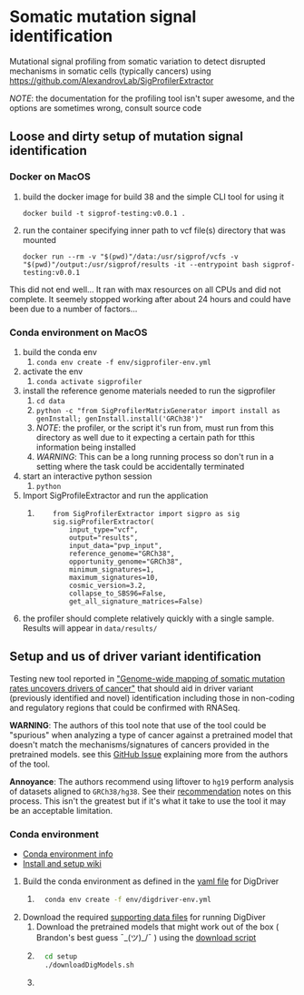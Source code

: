 # Somatic mutation signal identification

Mutational signal profiling from somatic variation to detect disrupted mechanisms in somatic cells (typically cancers)
using https://github.com/AlexandrovLab/SigProfilerExtractor

_NOTE_: the documentation for the profiling tool isn't super awesome, and the options are sometimes wrong, consult
source code

## Loose and dirty setup of mutation signal identification

### Docker on MacOS

1. build the docker image for build 38 and the simple CLI tool for using it
    ```
    docker build -t sigprof-testing:v0.0.1 .
    ```
2. run the container specifying inner path to vcf file(s) directory that was mounted
    ```
    docker run --rm -v "$(pwd)"/data:/usr/sigprof/vcfs -v "$(pwd)"/output:/usr/sigprof/results -it --entrypoint bash sigprof-testing:v0.0.1
    ```

This did not end well... It ran with max resources on all CPUs and did not complete. It seemely stopped working after
about 24 hours and could have been due to a number of factors...

### Conda environment on MacOS

1. build the conda env
    1. `conda env create -f env/sigprofiler-env.yml`
2. activate the env
    1. `conda activate sigprofiler`
3. install the reference genome materials needed to run the sigprofiler
    1. `cd data`
    2. `python -c "from SigProfilerMatrixGenerator import install as genInstall; genInstall.install('GRCh38')"`
    3. _NOTE_: the profiler, or the script it's run from, must run from this directory as well due to it expecting a
       certain path for tthis information being installed
    4. _WARNING_: This can be a long running process so don't run in a setting where the task could be accidentally
       terminated
4. start an interactive python session
    1. `python`
5. Import SigProfileExtractor and run the application
    1. ```
           from SigProfilerExtractor import sigpro as sig
           sig.sigProfilerExtractor(
               input_type="vcf",
               output="results",
               input_data="pvp_input",
               reference_genome="GRCh38",
               opportunity_genome="GRCh38",
               minimum_signatures=1,
               maximum_signatures=10,
               cosmic_version=3.2,
               collapse_to_SBS96=False,
               get_all_signature_matrices=False)
       ```
6. the profiler should complete relatively quickly with a single sample. Results will appear in `data/results/`

## Setup and us of driver variant identification

Testing new tool reported in
["Genome-wide mapping of somatic mutation rates uncovers drivers of cancer"](https://www.nature.com/articles/s41587-022-01353-8)
that should aid in driver variant (previously identified and novel) identification including those in non-coding and
regulatory regions that could be confirmed with RNASeq.

**WARNING**: The authors of this tool note that use of the tool could be "spurious" when analyzing a type of cancer
against a pretrained model that doesn't match the mechanisms/signatures of cancers provided in the pretrained models.
see this [GitHub Issue](https://github.com/maxwellsh/DIGDriver/issues/2#issuecomment-1168689782) explaining more from
the authors of the tool.

**Annoyance**: The authors recommend using liftover to `hg19` perform analysis of datasets aligned to `GRCh38/hg38`. See
their [recommendation](https://github.com/maxwellsh/DIGDriver/issues/2#issuecomment-1168689782) notes on this process.
This isn't the greatest but if it's what it take to use the tool it may be an acceptable limitation.

### Conda environment

-   [Conda environment info](https://anaconda.org/mutation_density/digdriver)
-   [Install and setup wiki](https://github.com/maxwellsh/DIGDriver/wiki)

1. Build the conda environment as defined in the [yaml file](./env/digdriver-env.yml) for DigDriver
    1. ```sh
         conda env create -f env/digdriver-env.yml
       ```
2. Download the required [supporting data files](https://github.com/maxwellsh/DIGDriver/wiki/02:-Data-files) for running
   DigDiver
    1. Download the pretrained models that might work out of the box ( Brandon's best guess ¯\_(ツ)_/¯ ) using the [download script](./setup/downloadDigModels.sh)
    2. ```sh
         cd setup
         ./downloadDigModels.sh
         ```
    3. 
